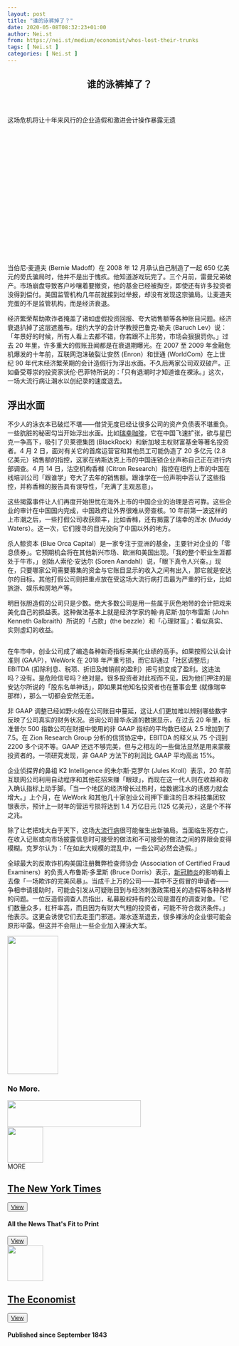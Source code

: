 ```yaml
---
layout: post
title: "谁的泳裤掉了？"
date: 2020-05-08T08:32:23+01:00
author: Nei.st
from: https://nei.st/medium/economist/whos-lost-their-trunks
tags: [ Nei.st ]
categories: [ Nei.st ]
---
```


<article class="post-19575 post type-post status-publish format-standard hentry category-economist tag-the-coronavirus-crisis" id="post-19575"> <header class="page-header medium Archives"><div class="page-header__image"></div><div class="page-header__content"><h1 class="page-title text-align-center">谁的泳裤掉了？</h1></div> </header><div class="entry-content aesop-entry-content" id="post-19575-content"><link as="font" crossorigin="anonymous" href="//cdn.jsdelivr.net/gh/0nd1jyU39XQ/_/glyph/font-face/0uIzqoZjSuJfvSBnvgXTcApMtcVhMcpr.woff" rel="preload" type="font/woff"/><link as="font" crossorigin="anonymous" href="//cdn.jsdelivr.net/gh/0nd1jyU39XQ/_/glyph/font-face/1sTnSLZWDKucPX6SAk.woff" rel="preload" type="font/woff"/><p class="blog-post__description">这场危机将让十年来风行的企业造假和激进会计操作暴露无遗</p><span id="more-19575"></span><div class="navigation__primary-inner"> <a class="economist__link-logo" href="//nei.st/medium/economist"></a></div><div class="container img component-image"><div class="aspectRatioPlaceholder" style="padding-bottom:56.25%;height: 0;"><div class="progressiveMedia" data-height="720" data-width="1280"> <img alt="" class="progressiveMedia-image" data-src="https://cdn.jsdelivr.net/gh/0nd1jyU39XQ/_/img/1/20200418_WBP001_0.jpg" src="https://cdn.jsdelivr.net/gh/0nd1jyU39XQ/_/img/1/20200418_WBP001_0.jpg"/></div></div></div><p>当伯尼·麦道夫 (Bernie Madoff）在 2008 年 12 月承认自己制造了一起 650 亿美元的旁氏骗局时，他并不是出于愧疚。他知道游戏玩完了。三个月前，雷曼兄弟破产。市场崩盘导致客户吵嚷着要撤资，他的基金已经被掏空，即使还有许多投资者没得到偿付。美国监管机构几年前就接到过举报，却没有发现这宗骗局。让麦道夫完蛋的不是监管机构，而是经济衰退。</p><p>经济繁荣帮助欺诈者掩盖了诸如虚假投资回报、夸大销售额等各种账目问题。经济衰退扒掉了这层遮羞布。纽约大学的会计学教授巴鲁克·勒夫 (Baruch Lev）说：「年景好的时候，所有人看上去都不错，你若跟不上形势，市场会狠狠罚你。」过去 20 年里，许多重大的假账丑闻都是在衰退期曝光。在 2007 至 2009 年金融危机爆发的十年前，互联网泡沫破裂让安然 (Enron）和世通 (WorldCom）在上世纪 90 年代末经济繁荣期的会计造假行为浮出水面。不久后两家公司双双破产。正如备受尊崇的投资家沃伦·巴菲特所说的：「只有退潮时才知道谁在裸泳。」这次，一场大流行病让潮水以创纪录的速度退去。</p><h2>浮出水面</h2><p>不少人的泳衣本已破烂不堪——借贷无度已经让很多公司的资产负债表不堪重负。一些肮脏的秘密勾当开始浮出水面。比如<a href="https://nei.st/medium/caixin/cw901a">瑞幸咖啡</a>，它在中国飞速扩张，欲与星巴克一争高下，吸引了贝莱德集团 (BlackRock）和新加坡主权财富基金等著名投资者。4 月 2 日，面对有关它的首席运营官和其他员工可能伪造了 20 多亿元 (2.8 亿美元）销售额的指控，这家在纳斯达克上市的中国连锁企业声称自己正在进行内部调查。4 月 14 日，沽空机构香橼 (Citron Research）指控在纽约上市的中国在线培训公司「跟谁学」夸大了去年的销售额。跟谁学在一份声明中否认了这些指控，并称香橼的报告具有误导性，「充满了主观恶意」。</p><p><span class="markup--p">这些揭露事件让人们再度开始担忧在海外上市的中国企业的治理是否可靠。这些企业的审计在中国国内完成，中国政府让外界很难从旁查核。10 年前第一波这样的上市潮之后，一些打假公司收获颇丰，比如香橼，还有揭露了瑞幸的浑水 (Muddy Waters）。</span>这一次，它们搜寻的目光投向了中国以外的地方。</p><p>杀人鲸资本 (Blue Orca Capital）是一家专注于亚洲的基金，主要针对企业的「零息债券」。它预期机会将在其他新兴市场、欧洲和美国出现。「我的整个职业生涯都处于牛市，」创始人索伦·安达尔 (Soren Aandahl）说，「眼下真令人兴奋。」现在，<span class="markup--p">只要哪家公司需要募集的资金与它账目显示的收入之间有出入，那它就是安达尔的目标</span>。其他打假公司则把重点放在受这场大流行病打击最为严重的行业，比如旅游、娱乐和房地产等。</p><div class="code-block code-block-1" style="margin: 8px 0; clear: both;"><div class="container ads_KbHEVhh8Rw"><div class="card card--blog post-sidebar"><div class="card-body"><div class="logo_ngcontent-kty-0"> </div><div class="iframe-blocker U6XAMK63Vh00WqvF2BacIQ"><div class="background-h60B"> </div><div class="WumZiPCS4MeMw4pxQ"> </div></div></div><div class="card-footer"><div class="card-footer-wrapper" layout="row bottom-left"></div></div></div></div></div><p>明目张胆造假的公司只是少数。绝大多数公司是用一些属于灰色地带的会计把戏来美化自己的损益表。这种做法基本上就是经济学家约翰·肯尼斯·加尔布雷斯 (John Kenneth Galbraith）所说的「占款」(the bezzle）和「心理财富」：看似真实、实则虚幻的收益。</p><div class="container img"><figure class="image-rightalign"><div class="aspectRatioPlaceholder"><div class="progressiveMedia" data-height="662" data-width="608"> <img alt="" class="progressiveMedia-image lazyload" data-src="https://cdn.jsdelivr.net/gh/0nd1jyU39XQ/_/img/1/20200418_WBC468.png" id="zoom-default" src="https://cdn.jsdelivr.net/gh/0nd1jyU39XQ/_/img/1/20200418_WBC468.png"/></div></div></figure></div><p><span class="markup--p">在牛市中，创业公司成了编造各种新奇指标来美化业绩的高手。如果按照公认会计准则 (GAAP），WeWork 在 2018 年严重亏损，而它却通过「社区调整后」EBITDA (扣除利息、税项、折旧及摊销前的盈利）把亏损变成了盈利。这违法吗？没有。是危险信号吗？绝对是。很多投资者对此视而不见，因为他们押注的是安达尔所说的「股东名单神话」，即如果其他知名投资者也在董事会里 (就像瑞幸那样），那么一切都会安然无恙。</span></p><section class="entry-content preview"><p><span class="markup--p">非 GAAP 调整已经如野火般在公司账目中蔓延，这让人们更加难以辨别哪些数字反映了公司真实的财务状况。咨询公司普华永道的数据显示，在过去 20 年里，标准普尔 500 指数公司在财报中使用的非 GAAP 指标的平均数已经从 2.5 增加到了 7.5。在 Zion Research Group 分析的信贷协定中，EBITDA 的释义从 75 个词到 2200 多个词不等。GAAP 还远不够完美，但与之相左的一些做法显然是用来蒙蔽投资者的。一项研究发现，非 GAAP 方法下的利润比 GAAP 平均高出 15%。</span></p><p>企业侦探界的鼻祖 K2 Intelligence 的朱尔斯·克罗尔 (Jules Kroll）表示，<span class="markup--p">20 年前互联网公司利用自动程序和其他花招来赚「眼球」，而现在这一代人则在收益和收入确认指标上动手脚</span>。「当一个地区的经济增长过热时，给数据注水的诱惑力就会增大。」上个月，在 WeWork 和其他几十家创业公司押下重注的日本科技集团软银表示，预计上一财年的营运亏损将达到 1.4 万亿日元 (125 亿美元），这是个不祥之兆。</p><p>除了让老把戏大白于天下，这场<a href="https://nei.st/tag/the-coronavirus-crisis/page/2">大流行病</a>很可能催生出新骗局。当面临生死存亡，在收入记账或向市场披露信息时可接受的做法和不可接受的做法之间的界限会变得模糊。克罗尔认为：「在如此大规模的混乱中，一些公司必然会造假。」</p><p>全球最大的反欺诈机构美国注册舞弊检查师协会 (Association of Certified Fraud Examiners）的负责人布鲁斯·多里斯 (Bruce Dorris）表示，<a href="https://nei.st/tag/the-coronavirus-crisis/page/2">新冠肺炎</a>的影响看上去像「一场欺诈的完美风暴」。当成千上万的公司——其中不乏假冒的申请者——争相申请援助时，可能会引发从可疑账目到与经济刺激政策相关的造假等各种各样的问题。一位反造假调查人员指出，私募股权持有的公司是潜在的调查对象。「它们数量众多，杠杆率高，而且因为有财大气粗的投资者，可能不符合救济条件。」他表示。这更会诱使它们去走歪门邪道。<span class="markup--p">潮水逐渐退去，很多裸泳的企业很可能会原形毕露。但这并不会阻止一些企业加入裸泳大军。</span></p><div class="code-block code-block-1" style="margin: 8px 0; clear: both;"><div class="container ads_KbHEVhh8Rw"><div class="card card--blog post-sidebar"><div class="card-body"><div class="logo_ngcontent-kty-0"> </div><div class="iframe-blocker U6XAMK63Vh00WqvF2BacIQ"><div class="background-h60B"> </div><div class="WumZiPCS4MeMw4pxQ"> </div></div></div><div class="card-footer"><div class="card-footer-wrapper" layout="row bottom-left"></div></div></div></div></div></section><div class="dndo"></div><div class="bqdn"><div class="agdr"><div class="abcn abcg"> <img class="dt" height="310" src="https://cdn.jsdelivr.net/gh/0nd1jyU39XQ/_/img/1/0_GLFDRIpcedGcmuSg.png" width="114"/></div><div class="dudv abcn"><h3 class="dwam">No More.</h3></div><div class="fjbw"> <img class="" height="60" src="https://cdn.jsdelivr.net/gh/0nd1jyU39XQ/_/img/1/1_K4MHnSAfehAx3IJQxj7tfg.png" width="300"/></div></div></div><section class="wxyz"><div class="fvfw"><div class="fzga"> <span class="gbaj"><div class="gdge"> <a href="https://nei.st/medium/nytimes"><div class="dlgg"> <img class="gmcl" height="80" src="https://cdn.jsdelivr.net/gh/0nd1jyU39XQ/_/img/1/1_lDzXmG7cKomswLcrSYVVFQ.png" width="80"/></div></a></div><span class="abcn"><div class="gngo"> <span class="apcq">MORE</span><span class="svgIcon--arrowRight"></span></div><div class="gngq"><div class="acag"><h2 class="apgr"><a href="https://nei.st/medium/nytimes">The New York Times</a></h2><div class="abcn abcg"> <button class="gtbn nyt"><a href="https://nei.st/medium/nytimes">View</a></button></div></div></div></span></span><div class="gngy"><div class="gzn"><h4 class="hahb">All the News That's Fit to Print</h4></div><div class="fjhc"> <button class="gtbn nyt"><a href="https://nei.st/medium/nytimes">View</a></button></div></div></div><div class="fxn"></div><div class="fzga"> <span class="gbaj"><div class="gdge"> <a href="https://nei.st/medium/economist"><img class="bqgg" height="80" src="https://cdn.jsdelivr.net/gh/0nd1jyU39XQ/_/img/1/1_ckkT5DtC2JLdBGWGk-PsVA.png" width="80"/></a></div><span class="abcn"><div class="gngq"><div class="acag"><h2 class="apgr"><a class="cvcw" href="https://nei.st/medium/economist">The Economist</a></h2><div class="abcn abcg"><div class="bt"> <button class="gtbn eco"><a href="https://nei.st/medium/economist">View</a></button></div></div></div></div></span></span><div class="gnhd"><div class="gzn"><h4 class="hahb"><b>Published since September 1843</b></h4></div></div></div></div></section></div></article>
